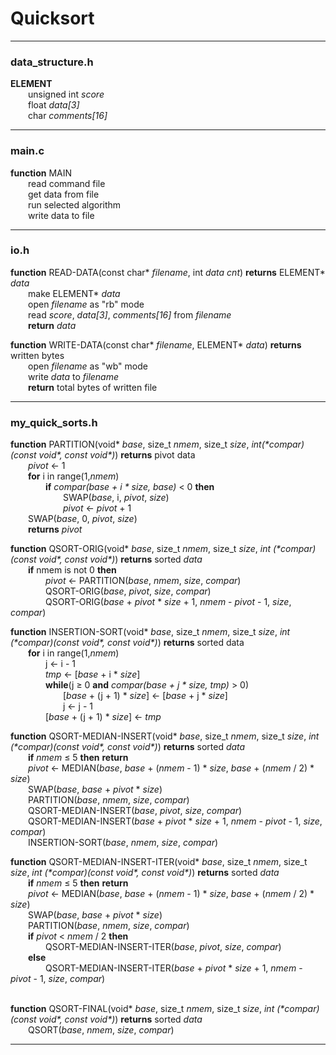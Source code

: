 # Quicksort

---
### data_structure.h
__ELEMENT__  
&emsp;&emsp;unsigned int _score_  
&emsp;&emsp;float _data[3]_  
&emsp;&emsp;char _comments[16]_

---
### main.c

__function__ MAIN  
&emsp;&emsp;read command file  
&emsp;&emsp;get data from file  
&emsp;&emsp;run selected algorithm  
&emsp;&emsp;write data to file  

---
### io.h

__function__ READ-DATA(const char* _filename_, int _data cnt_) __returns__ ELEMENT* _data_  
&emsp;&emsp;make ELEMENT* _data_  
&emsp;&emsp;open _filename_ as "rb" mode  
&emsp;&emsp;read _score_, _data[3]_, _comments[16]_ from _filename_  
&emsp;&emsp;__return__ _data_

__function__ WRITE-DATA(const char* _filename_, ELEMENT* _data_) __returns__ written bytes  
&emsp;&emsp;open _filename_ as "wb" mode  
&emsp;&emsp;write _data_ to _filename_  
&emsp;&emsp;__return__ total bytes of written file  

---
### my_quick_sorts.h

__function__ PARTITION(void\* _base_, size_t _nmem_, size_t _size_, _int(\*compar)(const void\*, const void\*)_) __returns__ pivot data  
&emsp;&emsp;_pivot_ &larr; 1  
&emsp;&emsp;__for__ i in range(1,_nmem_)  
&emsp;&emsp;&emsp;&emsp;__if__ _compar(base + i \* size, base)_ < 0 __then__  
&emsp;&emsp;&emsp;&emsp;&emsp;&emsp;SWAP(_base_, i, _pivot_, _size_)  
&emsp;&emsp;&emsp;&emsp;&emsp;&emsp;_pivot_ &larr; _pivot_ + 1  
&emsp;&emsp;SWAP(_base_, 0, _pivot_, _size_)  
&emsp;&emsp;__returns__ _pivot_  

__function__ QSORT-ORIG(void\* _base_, size_t _nmem_, size_t _size_, _int (\*compar)(const void\*, const void\*)_) __returns__ sorted _data_  
&emsp;&emsp;__if__ nmem is not 0 __then__  
&emsp;&emsp;&emsp;&emsp;_pivot_ &larr; PARTITION(_base_, _nmem_, _size_, _compar_)  
&emsp;&emsp;&emsp;&emsp;QSORT-ORIG(_base_, _pivot_, _size_, _compar_)  
&emsp;&emsp;&emsp;&emsp;QSORT-ORIG(_base_ + _pivot_ \* _size_ + 1, _nmem_ - _pivot_ - 1, _size_, _compar_)  

__function__ INSERTION-SORT(void\* _base_, size_t _nmem_, size_t _size_, _int (\*compar)(const void\*, const void\*)_) __returns__ sorted data  
&emsp;&emsp;__for__ i in range(1,_nmem_)  
&emsp;&emsp;&emsp;&emsp;j &larr; i - 1  
&emsp;&emsp;&emsp;&emsp;_tmp_ &larr; [_base_ + i \* _size_]  
&emsp;&emsp;&emsp;&emsp;__while__(j &ge; 0 __and__ _compar(base + j \* size, tmp)_ > 0)  
&emsp;&emsp;&emsp;&emsp;&emsp;&emsp;[_base_ + (j + 1) \* _size_] &larr; [_base_ + j \* _size_]  
&emsp;&emsp;&emsp;&emsp;&emsp;&emsp;j &larr; j - 1  
&emsp;&emsp;&emsp;&emsp;[_base_ + (j + 1) * _size_] &larr; _tmp_  

__function__ QSORT-MEDIAN-INSERT(void\* _base_, size_t _nmem_, size_t _size_, _int (\*compar)(const void\*, const void\*)_) __returns__ sorted _data_  
&emsp;&emsp;__if__ _nmem_ &le; 5 __then__ __return__  
&emsp;&emsp;_pivot_ &larr; MEDIAN(_base_, _base_ + (_nmem_ - 1) \* _size_, _base_ + (_nmem_ / 2) \* _size_)  
&emsp;&emsp;SWAP(_base_, _base_ + _pivot_ \* _size_)  
&emsp;&emsp;PARTITION(_base_, _nmem_, _size_, _compar_)  
&emsp;&emsp;QSORT-MEDIAN-INSERT(_base_, _pivot_, _size_, _compar_)  
&emsp;&emsp;QSORT-MEDIAN-INSERT(_base_ + _pivot_ \* _size_ + 1, _nmem_ - _pivot_ - 1, _size_, _compar_)  
&emsp;&emsp;INSERTION-SORT(_base_, _nmem_, _size_, _compar_)

__function__ QSORT-MEDIAN-INSERT-ITER(void\* _base_, size_t _nmem_, size_t _size_, _int (\*compar)(const void\*, const void\*)_) __returns__ sorted _data_  
&emsp;&emsp;__if__ _nmem_ &le; 5 __then__ __return__  
&emsp;&emsp;_pivot_ &larr; MEDIAN(_base_, _base_ + (_nmem_ - 1) \* _size_, _base_ + (_nmem_ / 2) \* _size_)  
&emsp;&emsp;SWAP(_base_, _base_ + _pivot_ \* _size_)  
&emsp;&emsp;PARTITION(_base_, _nmem_, _size_, _compar_)  
&emsp;&emsp;__if__ _pivot_ < _nmem_ / 2 __then__  
&emsp;&emsp;&emsp;&emsp;QSORT-MEDIAN-INSERT-ITER(_base_, _pivot_, _size_, _compar_)  
&emsp;&emsp;__else__  
&emsp;&emsp;&emsp;&emsp;QSORT-MEDIAN-INSERT-ITER(_base_ + _pivot_ \* _size_ + 1, _nmem_ - _pivot_ - 1, _size_, _compar_)  
&emsp;&emsp;

__function__ QSORT-FINAL(void\* _base_, size_t _nmem_, size_t _size_, _int (\*compar)(const void\*, const void\*)_) __returns__ sorted _data_  
&emsp;&emsp;QSORT(_base_, _nmem_, _size_, _compar_)  

---
